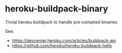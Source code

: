 # heroku-buildpack-binary

Trivial heroku buildpack to handle pre-compiled binaries

See:

  * https://devcenter.heroku.com/articles/buildpack-api
  * https://github.com/heroku/heroku-buildpack-hello
